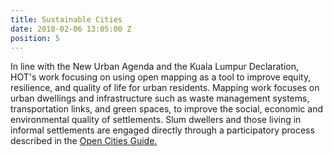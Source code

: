 ```yaml
---
title: Sustainable Cities
date: 2018-02-06 13:05:00 Z
position: 5
---
```


In line with the New Urban Agenda and the Kuala Lumpur Declaration, HOT's work focusing on using open mapping as a tool to improve equity, resilience, and quality of life for urban residents. Mapping work focuses on urban dwellings and infrastructure such as waste management systems, transportation links, and green spaces, to improve the social, economic and environmental quality of settlements. Slum dwellers and those living in informal settlements are engaged directly through a participatory process described in the [Open Cities Guide.](http://www.opencitiesproject.org/guide/)